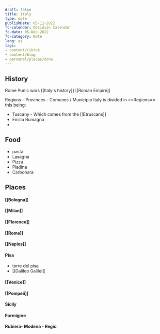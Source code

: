 ```yaml
---
draft: false
title: Italy
type: note
publishDate: 05-12-2022
fc-calendar: Obsidian Calendar
fc-date: 05-Dec-2022
fc-category: Note
lang: es
tags:
- content/tiktok
- content/blog
- personal/places/done
---
```



## History

Rome
Punic wars
[[Italy's history]]
[[Roman Empire]]


Regions - Provinces - Comunes / Municipio
Italy is divided in ==Regions== this being:
- Tuscany - Which comes  from the [[Etruscans]]
- Emilia Rumagna
- 
## Food
- pasta
- Lasagna
- Pizza
- Piadina
- Carbonara


## Places

#### [[Bologna]]

#### [[Milan]]

#### [[Florence]]

#### [[Rome]]

#### [[Naples]]
#### Pisa
- torre del pisa
- [[Galileo Galilei]]

#### [[Venice]]

#### [[Pompeii]]

#### Sicily

#### Formigine 

#### Rubiera- Modena - Regio 
